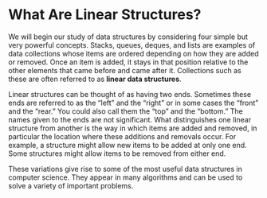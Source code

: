 What Are Linear Structures?
===========================

We will begin our study of data structures by considering four simple
but very powerful concepts. Stacks, queues, deques, and lists are
examples of data collections whose items are ordered depending on how
they are added or removed. Once an item is added, it stays in that
position relative to the other elements that came before and came after
it. Collections such as these are often referred to as **linear data
structures**.

Linear structures can be thought of as having two ends. Sometimes these
ends are referred to as the “left” and the “right” or in some cases the
“front” and the “rear.” You could also call them the “top” and the
“bottom.” The names given to the ends are not significant. What
distinguishes one linear structure from another is the way in which
items are added and removed, in particular the location where these
additions and removals occur. For example, a structure might allow new
items to be added at only one end. Some structures might allow items to
be removed from either end.

These variations give rise to some of the most useful data structures in
computer science. They appear in many algorithms and can be used to
solve a variety of important problems.
